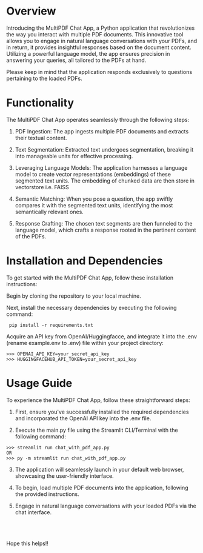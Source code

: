 # Overview
Introducing the MultiPDF Chat App, a Python application that revolutionizes the way you interact with multiple PDF documents. This innovative tool allows you to engage in natural language conversations with your PDFs, and in return, it provides insightful responses based on the document content. Utilizing a powerful language model, the app ensures precision in answering your queries, all tailored to the PDFs at hand.

Please keep in mind that the application responds exclusively to questions pertaining to the loaded PDFs.


# Functionality
The MultiPDF Chat App operates seamlessly through the following steps:
1. PDF Ingestion: The app ingests multiple PDF documents and extracts their textual content.

2. Text Segmentation: Extracted text undergoes segmentation, breaking it into manageable units for effective processing. 

3. Leveraging Language Models: The application harnesses a language model to create vector representations (embeddings) of these segmented text units. The embedding of chunked data are then store in vectorstore i.e. FAISS

4. Semantic Matching: When you pose a question, the app swiftly compares it with the segmented text units, identifying the most semantically relevant ones.

5. Response Crafting: The chosen text segments are then funneled to the language model, which crafts a response rooted in the pertinent content of the PDFs.

# Installation and Dependencies
To get started with the MultiPDF Chat App, follow these installation instructions:

Begin by cloning the repository to your local machine.

Next, install the necessary dependencies by executing the following command:
```
 pip install -r requirements.txt
```

Acquire an API key from OpenAI/Huggingfacce, and integrate it into the .env (rename example.env to .env) file within your project directory:
```
>>> OPENAI_API_KEY=your_secret_api_key
>>> HUGGINGFACEHUB_API_TOKEN=your_secret_api_key
```
# Usage Guide

To experience the MultiPDF Chat App, follow these straightforward steps:

1. First, ensure you've successfully installed the required dependencies and incorporated the OpenAI API key into the .env file.

2. Execute the main.py file using the Streamlit CLI/Terminal with the following command:
```
>>> streamlit run chat_with_pdf_app.py
OR
>>> py -m streamlit run chat_with_pdf_app.py
```
3. The application will seamlessly launch in your default web browser, showcasing the user-friendly interface.

4. To begin, load multiple PDF documents into the application, following the provided instructions.

5. Engage in natural language conversations with your loaded PDFs via the chat interface.

</br></br></br>
Hope this helps!!

